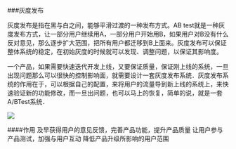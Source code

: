 ###灰度发布

灰度发布是指在黑与白之间，能够平滑过渡的一种发布方式。AB test就是一种灰度发布方式，让一部分用户继续用A，一部分用户开始用B，如果用户对B没有什么反对意见，那么逐步扩大范围，把所有用户都迁移到B上面来。灰度发布可以保证整体系统的稳定，在初始灰度的时候就可以发现、调整问题，以保证其影响度。

一个产品，如果需要快速迭代开发上线，又要保证质量，保证刚上线的系统，一旦出现问题那么可以很快的控制影响面，就需要设计一套灰度发布系统．灰度发布系统的作用在于，可以根据自己的配置，来将用户的流量导到新上线的系统上，来快速验证新的功能修改，而一旦出问题，也可以马上的恢复，简单的说，就是一套A/BTest系统．

![](https://github.com/silence940109/Java/blob/master/%E7%81%B0%E5%BA%A6%E5%8F%91%E5%B8%83/image/1.png)

####作用
及早获得用户的意见反馈，完善产品功能，提升产品质量 让用户参与产品测试，加强与用户互动 降低产品升级所影响的用户范围



